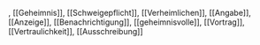 , [[Geheimnis]], [[Schweigepflicht]], [[Verheimlichen]], [[Angabe]], [[Anzeige]], [[Benachrichtigung]], [[geheimnisvolle]], [[Vortrag]], [[Vertraulichkeit]], [[Ausschreibung]]